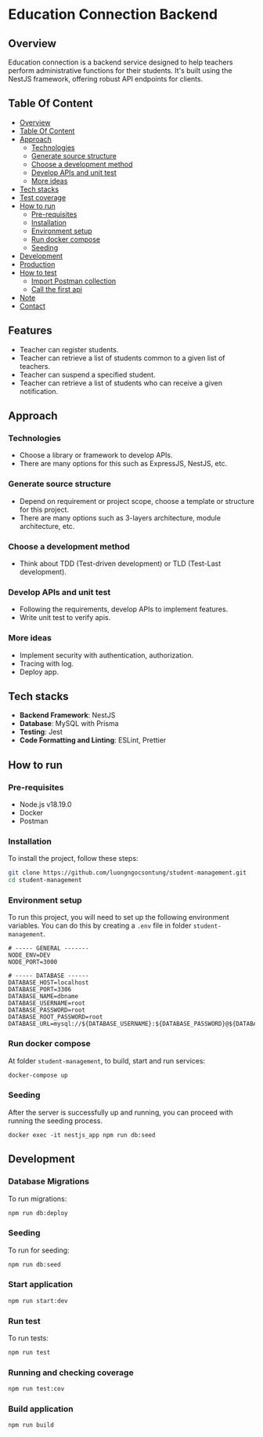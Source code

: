 # Education Connection Backend

## Overview

Education connection is a backend service designed to help teachers perform administrative functions for their students. It's built using the NestJS framework, offering robust API endpoints for clients.

## Table Of Content

- [Overview](#overview)
- [Table Of Content](#table-of-content)
- [Approach](#approach)
  - [Technologies](#technologies)
  - [Generate source structure](#generate-source-structure)
  - [Choose a development method](#choose-a-development-method)
  - [Develop APIs and unit test](#develop-apis-and-unit-test)
  - [More ideas](#more-ideas)
- [Tech stacks](#tech-stacks)
- [Test coverage](#test-coverage)
- [How to run](#how-to-run)
  - [Pre-requisites](#pre-requisites)
  - [Installation](#installation)
  - [Environment setup](#environment-setup)
  - [Run docker compose](#run-docker-compose)
  - [Seeding](#seeding)
- [Development](#development)
- [Production](#production)
- [How to test](#how-to-test)
  - [Import Postman collection](#import-postman-collection)
  - [Call the first api](#call-the-first-api)
- [Note](#note)
- [Contact](#contact)

## Features

- Teacher can register students.
- Teacher can retrieve a list of students common to a given list of teachers.
- Teacher can suspend a specified student.
- Teacher can retrieve a list of students who can receive a given notification.

## Approach

### Technologies

- Choose a library or framework to develop APIs.
- There are many options for this such as ExpressJS, NestJS, etc.

### Generate source structure

- Depend on requirement or project scope, choose a template or structure for this project.
- There are many options such as 3-layers architecture, module architecture, etc.

### Choose a development method

- Think about TDD (Test-driven development) or TLD (Test-Last development).

### Develop APIs and unit test

- Following the requirements, develop APIs to implement features.
- Write unit test to verify apis.

### More ideas

- Implement security with authentication, authorization.
- Tracing with log.
- Deploy app.

## Tech stacks

- **Backend Framework**: NestJS
- **Database**: MySQL with Prisma
- **Testing**: Jest
- **Code Formatting and Linting**: ESLint, Prettier

## How to run

### Pre-requisites

- Node.js v18.19.0
- Docker
- Postman

### Installation

To install the project, follow these steps:

```bash
git clone https://github.com/luongngocsontung/student-management.git
cd student-management
```

### Environment setup

To run this project, you will need to set up the following environment variables. You can do this by creating a `.env` file in folder `student-management`.

```plaintext
# ----- GENERAL -------
NODE_ENV=DEV
NODE_PORT=3000

# ----- DATABASE ------
DATABASE_HOST=localhost
DATABASE_PORT=3306
DATABASE_NAME=dbname
DATABASE_USERNAME=root
DATABASE_PASSWORD=root
DATABASE_ROOT_PASSWORD=root
DATABASE_URL=mysql://${DATABASE_USERNAME}:${DATABASE_PASSWORD}@${DATABASE_HOST}:${DATABASE_PORT}/${DATABASE_NAME}
```

### Run docker compose

At folder `student-management`, to build, start and run services:

```bash
docker-compose up
```

### Seeding

After the server is successfully up and running, you can proceed with running the seeding process.

```
docker exec -it nestjs_app npm run db:seed
```

## Development

### Database Migrations

To run migrations:

```bash
npm run db:deploy
```

### Seeding

To run for seeding:

```bash
npm run db:seed
```

### Start application

```bash
npm run start:dev
```

### Run test

To run tests:

```bash
npm run test
```

### Running and checking coverage

```bash
npm run test:cov
```

### Build application

```bash
npm run build
```
